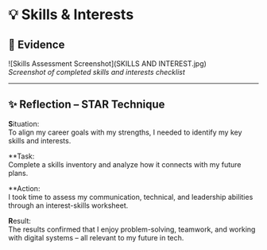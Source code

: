 # 💡 Skills & Interests

## 📁 Evidence

![Skills Assessment Screenshot](SKILLS AND INTEREST.jpg)  
*Screenshot of completed skills and interests checklist*

---

## ✨ Reflection – STAR Technique

**S**ituation:  
To align my career goals with my strengths, I needed to identify my key skills and interests.

**Task:  
Complete a skills inventory and analyze how it connects with my future plans.

**Action:  
I took time to assess my communication, technical, and leadership abilities through an interest-skills worksheet.

**R**esult:  
The results confirmed that I enjoy problem-solving, teamwork, and working with digital systems – all relevant to my future in tech.
